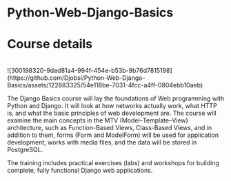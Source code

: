 # Python-Web-Django-Basics
<h1>Course details</h1><br>
![300198320-9ded81a4-994f-454e-b53b-9b76d7815198](https://github.com/Djobsi/Python-Web-Django-Basics/assets/122883325/54e118be-7031-4fcc-a4ff-0804ebb10aeb)

The Django Basics course will lay the foundations of Web programming with Python and Django. It will look at how networks actually work, what HTTP is, and what the basic principles of web development are. The course will examine the main concepts in the MTV (Model–Template–View) architecture, such as Function-Based Views, Class-Based Views, and in addition to them, forms (Form and ModelForm) will be used for application development, works with media files, and the data will be stored in PostgreSQL.

The training includes practical exercises (labs) and workshops for building complete, fully functional Django web applications.
